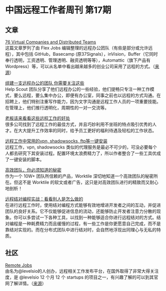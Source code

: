 # 中国远程工作者周刊 第17期

## 文章

[76 Virtual Companies and Distributed Teams][a1]  
这篇文章罗列了由 Flex Jobs 编辑整理的远程办公团队（有些是部分或允许远程），其中包括 GitHub，Basecamp (原37Signals），inVision，Buffer（它同时奉行透明，工资透明、管理透明、融资透明等等），Automattic（旗下产品有Wordpress）等，可以从名单中看出越来越多的创业公司采用了远程的方式。（[来源][1]）

[组建一支远程办公的团队 你需要关注这些][a2]  
Help Scout 团队分享了他们远程办公的一些经验，他们提畅只专注一种工作模式，要么远程，要么集中办公，即便有办公室，同事之前也以远程的方式沟通。在招聘上，他们特别注重写作能力，因为文字沟通是远程工作人员的一项重要技能。在管理上，他们推行透明化，周期性的一对一交流等。

[老板该来看看这些远程工作的好处][a3]  
很多公司找到了远程工作的最佳方式，并且巧妙利用不坐班的特点吸引优秀的人才。在大大提升工作效率的同时，给予员工更好的福利待遇及轻松的工作状态。

[远程工作中常用的vpn, shadowsocks, ftp等一键安装][a4]  
远程工作，vpn, shadowsocks 类似的代理服务是最必不可少的，可没必要每个人都去研究下其安装过程。配置环境太浪费精力了，所以作者整合了一些工具优成了一键安装的脚本。

[高效团队，你必须知道的秘密][a5]  
作为一个 10W+ 团队所信赖的产品，Worktile 深切地知道一个高效团队的秘密所在。但这不是 Worktile 的软文或者广告，这只是对高效团队进行的精致而又耐心地剖析！

[远程结对编程实战：看看别人是怎么做的][a6]  
在进行远程工作时，使用结对编程方式能够有效地增进开发者之间的互动，并促进团队的良好关系。它不仅能够促进信息的流动，还能够防止开发者注意力分散的现象。你可以多尝试一下各种工具，以找到一种能够适合你进行远程结对的方式。结对编程是一种耗费精力而且缓慢的过程，有一些工作是你更愿意自己完成，而不是靠结对实现的。而在分布式团队中进行结对时，会自然地浮现出同理心与无私的特质。

## 社区

[Remote Jobs][c1]  
由名为@levelsio的人创办，远程相关工作发布平台，在国外取得了非常大得关注度，是 @levelsio 12 个月 12 个 startups 的项目之一，有兴趣了解的可以到其官网了解详情。（[来源][1]）

[1]: http://yizaoyiwan.com/discussion/400/

[a1]: http://www.flexjobs.com/blog/post/76-virtual-companies-and-distributed-teams
[a2]: http://finance.jrj.com.cn/biz/2015/04/15081119101068.shtml
[a3]: http://www.jiemian.com/article/262552.html
[a4]: http://yizaoyiwan.com/discussion/390/
[a5]: https://worktile.com/blog/teamwork/the-secret-of-highly-effective-teams
[a6]: http://www.infoq.com/cn/news/2015/04/experiences-remote-pairing

[c1]: http://remoteok.io/